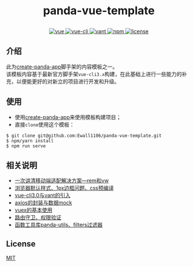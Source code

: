 <h3 align="center" style="font-size:30px">panda-vue-template</h3>

<p align="center">
  <a href="https://github.com/vuejs/vue">
    <img src="https://img.shields.io/badge/vue-2.6.11-brightgreen.svg" alt="vue">
  </a>
   <a href="https://cli.vuejs.org/guide/">
    <img src="https://img.shields.io/badge/@vue/cli-4.2.3-brightgreen.svg" alt="vue-cli">
  </a>
    <a href="https://youzan.github.io/vant/#/zh-CN/">
    <img src="https://img.shields.io/badge/vant-2.7.0-brightgreen.svg" alt="vant">
  </a>
   <a href="https://www.npmjs.com/">
    <img src="https://img.shields.io/badge/npm-6.9.0-brightgreen.svg" alt="npm">
  </a>
  <a href="https://github.com/Ewall1106/panda-vue-template/blob/master/LICENSE">
    <img src="https://img.shields.io/github/license/mashape/apistatus.svg" alt="license">
  </a>
</p>


## 介绍
此为[create-panda-app](https://github.com/Ewall1106/create-panda-app)脚手架的内容模板之一。  
该模板内容基于最新官方脚手架`vue-cli3.x`构建，在此基础上进行一些能力的补充，以便能更好的对新立的项目进行开发和升级。


## 使用
- 使用[create-panda-app](https://github.com/Ewall1106/create-panda-app)来使用模板构建项目；
- 直接`clone`使用这个模板：
```
$ git clone git@github.com:Ewall1106/panda-vue-template.git
$ npm/yarn install
$ npm run serve
```

## 相关说明
- [一次讲清移动端适配解决方案—rem和vw]()
- [浏览器默认样式、1px边框问题、css预编译]()
- [vue-cli3.0与vant的引入]()
- [axios的封装与数据mock]()
- [vuex的基本使用]()
- [路由守卫、权限验证]()
- [函数工具库panda-utils、filters过滤器]()


## License
[MIT](https://github.com/Ewall1106/panda-vue-template/blob/master/LICENSE)
